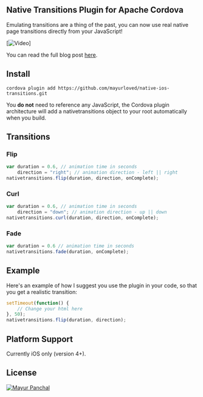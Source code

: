 ## Native Transitions Plugin for Apache Cordova

Emulating transitions are a thing of the past, you can now use real native page transitions directly from your JavaScript!

[![Video](http://ilee.co.uk/img/transition.png)]

You can read the full blog post [here](http://ilee.co.uk/native-page-transitions-with-phonegap/).

## Install

```
cordova plugin add https://github.com/mayurloved/native-ios-transitions.git
```

You **do not** need to reference any JavaScript, the Cordova plugin architecture will add a nativetransitions object to your root automatically when you build.

## Transitions

### Flip

```js
var duration = 0.6, // animation time in seconds
    direction = "right"; // animation direction - left || right
nativetransitions.flip(duration, direction, onComplete);
```

### Curl

```js
var duration = 0.6, // animation time in seconds
    direction = "down"; // animation direction - up || down
nativetransitions.curl(duration, direction, onComplete);
```

### Fade

```js
var duration = 0.6 // animation time in seconds
nativetransitions.fade(duration, onComplete);
```

## Example

Here's an example of how I suggest you use the plugin in your code, so that you get a realistic transition:

```js
setTimeout(function() {
    // Change your html here
}, 50);
nativetransitions.flip(duration, direction);
```

## Platform Support

Currently iOS only (version 4+).

## License

[![Mayur Panchal](http://excellentwebworld.com/wp-content/uploads/2013/07/logo.png)](http://www.excellentwebworld.com/ "Blogging")